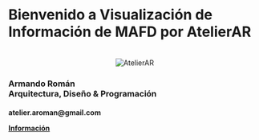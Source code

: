 # Bienvenido a Visualización de Información de MAFD por AtelierAR
<br>
<center><img src="https://mir-s3-cdn-cf.behance.net/user/115/4468f11701997.5f2597be7fe80.jpg" alt="AtelierAR"></center>
<h3>
Armando Román
<br>
Arquitectura, Diseño & Programación 
<br>
<h4> atelier.aroman@gmail.com
  <br>

[Información](about.md)
